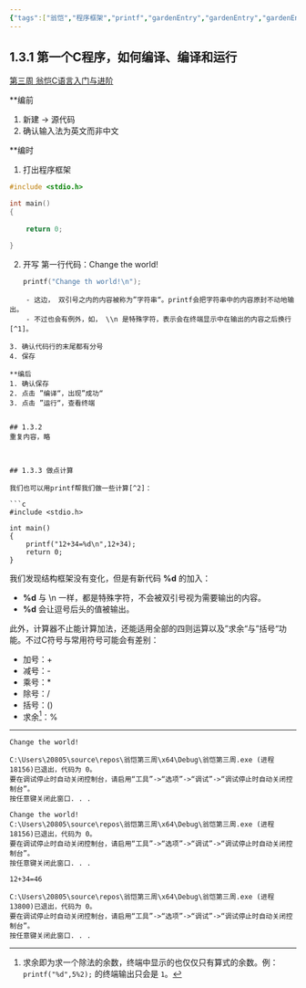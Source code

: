```yaml
---
{"tags":["翁恺","程序框架","printf","gardenEntry","gardenEntry","gardenEntry"],"dg-publish":true,"dg-home":true,"permalink":"/翁恺计算机入门/1.3 第一周第三讲/","dgPassFrontmatter":true}
---
```



## 1.3.1 第一个C程序，如何编译、编译和运行

[第三周 翁恺C语言入门与进阶](https://www.bilibili.com/list/watchlater?oid=380567785&bvid=BV1XZ4y1S7e1&spm_id_from=333.1007.top_right_bar_window_view_later.content.click&p=6)

**编前
1. 新建 → 源代码
2. 确认输入法为英文而非中文

**编时
1. 打出程序框架
```C
#include <stdio.h>

int main()
{
	
	return 0;

}
```

2. 开写
	第一行代码：Change the world! 
	```c
	printf("Change th world!\n");
```
	- 这边， 双引号之内的内容被称为”字符串“。printf会把字符串中的内容原封不动地输出。
	- 不过也会有例外，如， \\n 是特殊字符，表示会在终端显示中在输出的内容之后换行[^1]。

3. 确认代码行的末尾都有分号
4. 保存

**编后
1. 确认保存
2. 点击 ”编译“，出现”成功“
3. 点击 ”运行“，查看终端


## 1.3.2 
重复内容，略



## 1.3.3 做点计算

我们也可以用printf帮我们做一些计算[^2]：

```c
#include <stdio.h>

int main()
{
	printf("12+34=%d\n",12+34);
	return 0;
}
```

我们发现结构框架没有变化，但是有新代码 **\%d** 的加入：
- **\%d** 与 \\n 一样，都是特殊字符，不会被双引号视为需要输出的内容。
- **%d** 会让逗号后头的值被输出。

此外，计算器不止能计算加法，还能适用全部的四则运算以及”求余“与”括号“功能。不过C符号与常用符号可能会有差别：
- 加号：+
- 减号：-
- 乘号：\*
- 除号：/
- 括号：()
- 求余[^3]：%


---
[^1]: 若字符串内包含 \\n，终端显示第一个代码块；不然，显示第二代码块:
```
Change the world!

C:\Users\20805\source\repos\翁恺第三周\x64\Debug\翁恺第三周.exe (进程 18156)已退出，代码为 0。
要在调试停止时自动关闭控制台，请启用“工具”->“选项”->“调试”->“调试停止时自动关闭控制台”。
按任意键关闭此窗口. . .
```
```
Change the world!
C:\Users\20805\source\repos\翁恺第三周\x64\Debug\翁恺第三周.exe (进程 18156)已退出，代码为 0。
要在调试停止时自动关闭控制台，请启用“工具”->“选项”->“调试”->“调试停止时自动关闭控制台”。
按任意键关闭此窗口. . .
```

[^2]: 终端显示为：
```
12+34=46

C:\Users\20805\source\repos\翁恺第三周\x64\Debug\翁恺第三周.exe (进程 13800)已退出，代码为 0。
要在调试停止时自动关闭控制台，请启用“工具”->“选项”->“调试”->“调试停止时自动关闭控制台”。
按任意键关闭此窗口. . .
```

[^3]: 求余即为求一个除法的余数，终端中显示的也仅仅只有算式的余数。例： `printf("%d",5%2);` 的终端输出只会是 `1`。





